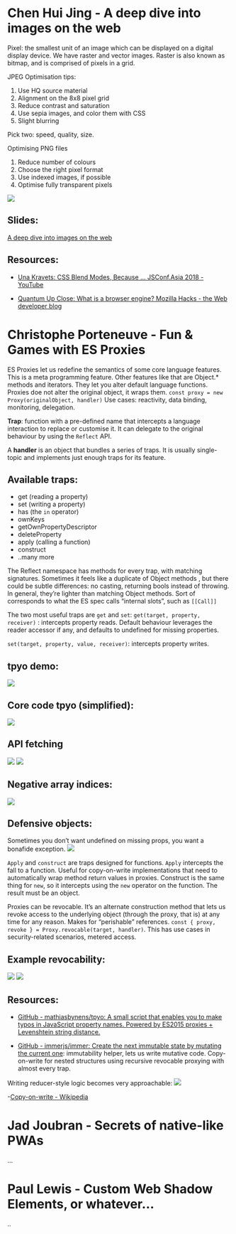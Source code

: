 # Chen Hui Jing - A deep dive into images on the web
Pixel: the smallest unit of an image which can be displayed on a digital display device. We have raster and vector images. Raster is also known as bitmap, and is comprised of pixels in a grid.

JPEG Optimisation tips:
1. Use HQ source material
2. Alignment on the 8x8 pixel grid
3. Reduce contrast and saturation
4. Use sepia images, and color them with CSS
5. Slight blurring

Pick two: speed, quality, size.

Optimising PNG files
1. Reduce number of colours
2. Choose the right pixel format
3. Use indexed images, if possible
4. Optimise fully transparent pixels

![](readme/IMG_8493.jpg)

## Slides:
[A deep dive into images on the web](https://www.chenhuijing.com/slides/71-fronteers-2019/#/)

## Resources:
- [Una Kravets: CSS Blend Modes, Because … 
JSConf.Asia 2018 - YouTube](https://www.youtube.com/watch?v=XZmvHVVj0Ns)

- [Quantum Up Close: What is a browser engine? 
 Mozilla Hacks - the Web developer blog](https://hacks.mozilla.org/2017/05/quantum-up-close-what-is-a-browser-engine/)


# Christophe Porteneuve - Fun & Games with ES Proxies
ES Proxies let us redefine the semantics of some core language features. This is a meta programming feature. Other features like that are Object.* methods and iterators. They let you alter default language functions. Proxies doe not alter the original object, it wraps them.
`const proxy = new Proxy(originalObject, handler)`
Use cases: reactivity, data binding, monitoring, delegation.

**Trap**: function with a pre-defined name that intercepts a language interaction to replace or customise it. It can delegate to the original behaviour by using the `Reflect` API.

A **handler** is an object that bundles a series of traps. It is usually single-topic and implements just enough traps for its feature.

## Available traps:
- get (reading a property)
- set (writing a property)
- has (the `in` operator)
- ownKeys
- getOwnPropertyDescriptor
- deleteProperty
- apply (calling a function)
- construct 
- ..many more

The Reflect namespace has methods for every trap, with matching signatures. Sometimes it feels like a duplicate of Object methods , but there could be subtle differences: no casting, returning bools instead of throwing. In general, they’re lighter than matching Object methods. Sort of corresponds to what the ES spec calls “internal slots”,  such as `[[Call]]`

The two most useful traps are `get` and `set`:
`get(target, property, receiver)` :  intercepts property reads. Default behaviour leverages the reader accessor if any, and defaults to undefined for missing properties.

`set(target, property, value, receiver)`: intercepts property writes.


## tpyo demo:
![](readme/IMG_8498.jpg)

## Core code tpyo (simplified):
![](readme/IMG_8499.jpg)

## API fetching
![](readme/IMG_8500.jpg)
![](readme/IMG_8501.jpg)

## Negative array indices:
![](readme/IMG_8502.jpg)

## Defensive objects:
Sometimes you don’t want undefined on missing props, you want a bonafide exception.
![](readme/IMG_8503.jpg)

`Apply` and `construct` are traps designed for functions. `Apply` intercepts the fall to a function. Useful for copy-on-write implementations that need to automatically wrap method return values in proxies.
Construct is the same thing for `new`,  so it intercepts using the `new` operator on the function. The result must be an object. 

Proxies can be revocable. It’s an alternate construction method that lets us revoke access to the underlying object (through the proxy, that is) at any time for any reason. Makes for “perishable” references.
`const { proxy, revoke } = Proxy.revocable(target, handler)`.
This has use cases in security-related scenarios, metered access.

## Example revocability:
![](readme/IMG_8505.jpg)
![](readme/IMG_8506.jpg)

 
## Resources:
- [GitHub - mathiasbynens/tpyo: A small script that enables you to make typos in JavaScript property names. Powered by ES2015 proxies + Levenshtein string distance.](https://github.com/mathiasbynens/tpyo)

- [GitHub - immerjs/immer: Create the next immutable state by mutating the current one](https://github.com/immerjs/immer): immutability helper, lets us write mutative code. Copy-on-write for nested structures using recursive revocable proxying with almost every trap. 

Writing reducer-style logic becomes very approachable:
![](readme/IMG_8507.jpg)

-[Copy-on-write - Wikipedia](https://en.wikipedia.org/wiki/Copy-on-write)


# Jad Joubran - Secrets of native-like PWAs
…

# Paul Lewis - Custom Web Shadow Elements, or whatever…
..